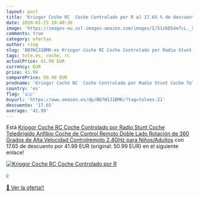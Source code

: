 ```yaml
---
layout: post
title: 'Kriogor Coche RC  Coche Controlado por R al 17.65 % de descuento'
date: 2020-01-23 19:40:36
image: 'https://images-eu.ssl-images-amazon.com/images/I/51z6DS4m7cL._SL200_.jpg'
comments: true
category: ofertas
author: ring
slug: 'B07W131BMK-es Kriogor Coche RC Coche Controlado por Radio Stunt Coche...'
tags: tole.es, coche, rc
actualPrice: 41.99 EUR
currency: EUR
price: 41.99
comparePrice: 50.99 EUR
prodname: 'Kriogor Coche RC  Coche Controlado por Radio Stunt Coche Teledirigido Anfibio Coche de Control Remoto Doble Lado Rotación de 360 Grados de Alta Velocidad Controlremoto 2.4GHz para Niños/Adultos'
country: 'es'
flag: '🇪🇸'
buyurl: 'https://www.amazon.es/dp/B07W131BMK/?tag=tolees-21'
descuento: '17.65'
average: '41.99'
---
```


Está [Kriogor Coche RC  Coche Controlado por Radio Stunt Coche Teledirigido Anfibio Coche de Control Remoto Doble Lado Rotación de 360 Grados de Alta Velocidad Controlremoto 2.4GHz para Niños/Adultos](https://www.amazon.es/dp/B07W131BMK/?tag=tolees-21) con 17.65 de descuento por 41.99 EUR (original: 50.99 EUR) en el siguiente enlace!

[![Kriogor Coche RC  Coche Controlado por R](https://images-eu.ssl-images-amazon.com/images/I/51z6DS4m7cL._SL200_.jpg)](https://www.amazon.es/dp/B07W131BMK/?tag=tolees-21)

ℹ️:


[🛒 Ver la oferta!!](https://www.amazon.es/dp/B07W131BMK/?tag=tolees-21)
